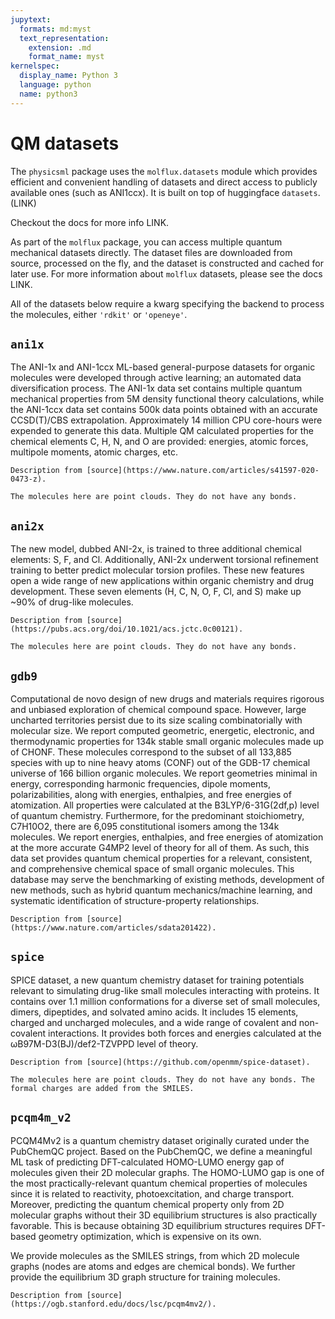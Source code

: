 ```yaml
---
jupytext:
  formats: md:myst
  text_representation:
    extension: .md
    format_name: myst
kernelspec:
  display_name: Python 3
  language: python
  name: python3
---
```


# QM datasets

The ``physicsml`` package uses the ``molflux.datasets`` module which provides efficient and convenient handling
of datasets and direct access to publicly available ones (such as ANI1ccx). It is built on top of huggingface ``datasets``. (LINK)

Checkout the docs for more info LINK.

As part of the ``molflux`` package, you can access multiple quantum mechanical datasets directly. The dataset files are
downloaded from source, processed on the fly, and the dataset is constructed and cached for later use. For more information
about ``molflux`` datasets, please see the docs LINK.

All of the datasets below require a kwarg specifying the backend to process the molecules, either ``'rdkit'`` or ``'openeye'``.

## ``ani1x``

The ANI-1x and ANI-1ccx ML-based general-purpose datasets for organic molecules
were developed through active learning; an automated data diversification process.
The ANI-1x data set contains multiple quantum mechanical properties from 5M density
functional theory calculations, while the ANI-1ccx data set contains 500k data
points obtained with an accurate CCSD(T)/CBS extrapolation. Approximately 14 million
CPU core-hours were expended to generate this data. Multiple QM calculated properties
for the chemical elements C, H, N, and O are provided: energies, atomic forces, multipole
moments, atomic charges, etc.

```{note}
Description from [source](https://www.nature.com/articles/s41597-020-0473-z).

The molecules here are point clouds. They do not have any bonds.
```

## ``ani2x``

The new model, dubbed ANI-2x, is trained to three additional chemical elements: S, F, and Cl.
Additionally, ANI-2x underwent torsional refinement training to better predict molecular torsion
profiles. These new features open a wide range of new applications within organic chemistry and
drug development. These seven elements (H, C, N, O, F, Cl, and S) make up ~90% of drug-like molecules.

```{note}
Description from [source](https://pubs.acs.org/doi/10.1021/acs.jctc.0c00121).

The molecules here are point clouds. They do not have any bonds.
```

## ``gdb9``

Computational de novo design of new drugs and materials requires rigorous and unbiased exploration of chemical compound
space. However, large uncharted territories persist due to its size scaling combinatorially with molecular size. We
report computed geometric, energetic, electronic, and thermodynamic properties for 134k stable small organic molecules
made up of CHONF. These molecules correspond to the subset of all 133,885 species with up to nine heavy atoms (CONF)
out of the GDB-17 chemical universe of 166 billion organic molecules. We report geometries minimal in energy, corresponding
harmonic frequencies, dipole moments, polarizabilities, along with energies, enthalpies, and free energies of atomization.
All properties were calculated at the B3LYP/6-31G(2df,p) level of quantum chemistry. Furthermore, for the predominant
stoichiometry, C7H10O2, there are 6,095 constitutional isomers among the 134k molecules. We report energies, enthalpies,
and free energies of atomization at the more accurate G4MP2 level of theory for all of them. As such, this data set
provides quantum chemical properties for a relevant, consistent, and comprehensive chemical space of small organic
molecules. This database may serve the benchmarking of existing methods, development of new methods, such as hybrid
quantum mechanics/machine learning, and systematic identification of structure-property relationships.

```{note}
Description from [source](https://www.nature.com/articles/sdata201422).
```

## ``spice``

SPICE dataset, a new quantum chemistry dataset for training potentials relevant to simulating drug-like small
molecules interacting with proteins. It contains over 1.1 million conformations for a diverse set of small
molecules, dimers, dipeptides, and solvated amino acids. It includes 15 elements, charged and uncharged molecules,
and a wide range of covalent and non-covalent interactions. It provides both forces and energies
calculated at the ωB97M-D3(BJ)/def2-TZVPPD level of theory.

```{note}
Description from [source](https://github.com/openmm/spice-dataset).

The molecules here are point clouds. They do not have any bonds. The formal charges are added from the SMILES.
```

## ``pcqm4m_v2``

PCQM4Mv2 is a quantum chemistry dataset originally curated under the PubChemQC project.
Based on the PubChemQC, we define a meaningful ML task of predicting DFT-calculated HOMO-LUMO
energy gap of molecules given their 2D molecular graphs. The HOMO-LUMO gap is one of the most
practically-relevant quantum chemical properties of molecules since it is related to reactivity,
photoexcitation, and charge transport. Moreover, predicting the quantum chemical property only from
2D molecular graphs without their 3D equilibrium structures is also practically favorable. This is
because obtaining 3D equilibrium structures requires DFT-based geometry optimization, which is
expensive on its own.

We provide molecules as the SMILES strings, from which 2D molecule graphs (nodes are atoms and edges
are chemical bonds). We further provide the equilibrium 3D graph structure for training molecules.

```{note}
Description from [source](https://ogb.stanford.edu/docs/lsc/pcqm4mv2/).
```
